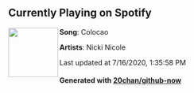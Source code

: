 ## Currently Playing on Spotify

[<img align="left" width="100" src="https://i.scdn.co/image/ab67616d00001e02dfcbe5bdc2679e14090dad39">](https://open.spotify.com/album/3VH9BRaAzvy7n9X5DNdHxm)

**Song**: Colocao

**Artists**: Nicki Nicole

Last updated at 7/16/2020, 1:35:58 PM

#### Generated with [20chan/github-now](https://github.com/20chan/github-now)